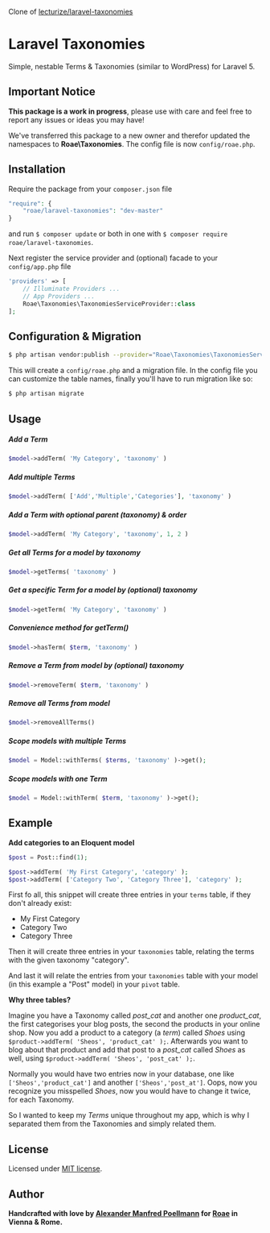 Clone of [lecturize/laravel-taxonomies](https://github.com/lecturize/laravel-taxonomies)
# Laravel Taxonomies

Simple, nestable Terms & Taxonomies (similar to WordPress) for Laravel 5.

## Important Notice

**This package is a work in progress**, please use with care and feel free to report any issues or ideas you may have!

We've transferred this package to a new owner and therefor updated the namespaces to **Roae\Taxonomies**. The config file is now `config/roae.php`.

## Installation

Require the package from your `composer.json` file

```php
"require": {
	"roae/laravel-taxonomies": "dev-master"
}
```

and run `$ composer update` or both in one with `$ composer require roae/laravel-taxonomies`.

Next register the service provider and (optional) facade to your `config/app.php` file

```php
'providers' => [
    // Illuminate Providers ...
    // App Providers ...
    Roae\Taxonomies\TaxonomiesServiceProvider::class
];
```

## Configuration & Migration

```bash
$ php artisan vendor:publish --provider="Roae\Taxonomies\TaxonomiesServiceProvider"
```

This will create a `config/roae.php` and a migration file. In the config file you can customize the table names, finally you'll have to run migration like so:

```bash
$ php artisan migrate
```

## Usage

##### Add a Term
```php
$model->addTerm( 'My Category', 'taxonomy' )
```

##### Add multiple Terms
```php
$model->addTerm( ['Add','Multiple','Categories'], 'taxonomy' )
```

##### Add a Term with optional parent (taxonomy) & order
```php
$model->addTerm( 'My Category', 'taxonomy', 1, 2 )
```

##### Get all Terms for a model by taxonomy
```php
$model->getTerms( 'taxonomy' )
```

##### Get a specific Term for a model by (optional) taxonomy
```php
$model->getTerm( 'My Category', 'taxonomy' )
```

##### Convenience method for getTerm()
```php
$model->hasTerm( $term, 'taxonomy' )
```

##### Remove a Term from model by (optional) taxonomy
```php
$model->removeTerm( $term, 'taxonomy' )
```

##### Remove all Terms from model
```php
$model->removeAllTerms()
```

##### Scope models with multiple Terms
```php
$model = Model::withTerms( $terms, 'taxonomy' )->get();
```

##### Scope models with one Term
```php
$model = Model::withTerm( $term, 'taxonomy' )->get();
```

## Example

**Add categories to an Eloquent model**

```php
$post = Post::find(1);

$post->addTerm( 'My First Category', 'category' );
$post->addTerm( ['Category Two', 'Category Three'], 'category' );
```

First fo all, this snippet will create three entries in your `terms` table, if they don't already exist:

* My First Category
* Category Two
* Category Three

Then it will create three entries in your `taxonomies` table, relating the terms with the given taxonomy "category".

And last it will relate the entries from your `taxonomies` table with your model (in this example a "Post" model) in your `pivot` table.

**Why three tables?**

Imagine you have a Taxonomy called *post_cat* and another one *product_cat*, the first categorises your blog posts, the second the products in your online shop. Now you add a product to a category (a *term*) called *Shoes* using `$product->addTerm( 'Sheos', 'product_cat' );`. Afterwards you want to blog about that product and add that post to a *post_cat* called *Shoes* as well, using `$product->addTerm( 'Sheos', 'post_cat' );`.

Normally you would have two entries now in your database, one like `['Sheos','product_cat']` and another `['Sheos','post_at']`. Oops, now you recognize you misspelled *Shoes*, now you would have to change it twice, for each Taxonomy.

So I wanted to keep my *Terms* unique throughout my app, which is why I separated them from the Taxonomies and simply related them.

## License

Licensed under [MIT license](http://opensource.org/licenses/MIT).

## Author

**Handcrafted with love by [Alexander Manfred Poellmann](http://twitter.com/AMPoellmann) for [Roae](https://roae.com) in Vienna &amp; Rome.**